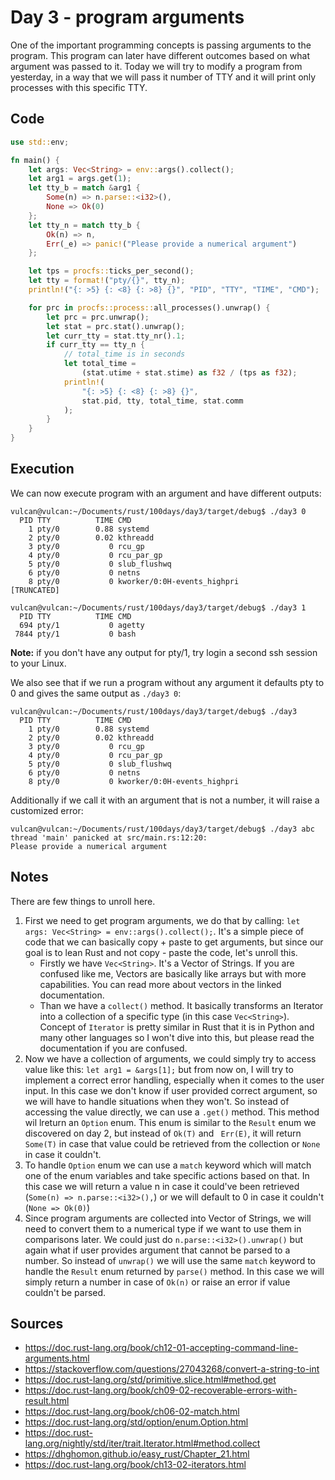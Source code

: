 # Day 3 - program arguments

One of the important programming concepts is passing arguments to the program. This program can later have different outcomes based on what argument was passed to it. Today we will try to modify a program from yesterday, in a way that we will pass it number of TTY and it will print only processes with this specific TTY.

## Code

```rust
use std::env;

fn main() {
    let args: Vec<String> = env::args().collect();
    let arg1 = args.get(1);
    let tty_b = match &arg1 {
        Some(n) => n.parse::<i32>(),
        None => Ok(0)
    };
    let tty_n = match tty_b {
        Ok(n) => n,
        Err(_e) => panic!("Please provide a numerical argument")
    };

    let tps = procfs::ticks_per_second();
    let tty = format!("pty/{}", tty_n);
    println!("{: >5} {: <8} {: >8} {}", "PID", "TTY", "TIME", "CMD");

    for prc in procfs::process::all_processes().unwrap() {
        let prc = prc.unwrap();
        let stat = prc.stat().unwrap();
        let curr_tty = stat.tty_nr().1;
        if curr_tty == tty_n {
            // total_time is in seconds
            let total_time =
                (stat.utime + stat.stime) as f32 / (tps as f32);
            println!(
                "{: >5} {: <8} {: >8} {}",
                stat.pid, tty, total_time, stat.comm
            );
        }
    }
}
```

## Execution

We can now execute program with an argument and have different outputs:

```
vulcan@vulcan:~/Documents/rust/100days/day3/target/debug$ ./day3 0
  PID TTY          TIME CMD
    1 pty/0        0.88 systemd
    2 pty/0        0.02 kthreadd
    3 pty/0           0 rcu_gp
    4 pty/0           0 rcu_par_gp
    5 pty/0           0 slub_flushwq
    6 pty/0           0 netns
    8 pty/0           0 kworker/0:0H-events_highpri
[TRUNCATED]

vulcan@vulcan:~/Documents/rust/100days/day3/target/debug$ ./day3 1
  PID TTY          TIME CMD
  694 pty/1           0 agetty
 7844 pty/1           0 bash
```

**Note:** if you don't have any output for pty/1, try login a second ssh session to your Linux.

We also see that if we run a program without any argument it defaults pty to 0 and gives the same output as `./day3 0`:

```
vulcan@vulcan:~/Documents/rust/100days/day3/target/debug$ ./day3
  PID TTY          TIME CMD
    1 pty/0        0.88 systemd
    2 pty/0        0.02 kthreadd
    3 pty/0           0 rcu_gp
    4 pty/0           0 rcu_par_gp
    5 pty/0           0 slub_flushwq
    6 pty/0           0 netns
    8 pty/0           0 kworker/0:0H-events_highpri
```

Additionally if we call it with an argument that is not a number, it will raise a customized error:

```
vulcan@vulcan:~/Documents/rust/100days/day3/target/debug$ ./day3 abc
thread 'main' panicked at src/main.rs:12:20:
Please provide a numerical argument
```

## Notes

There are few things to unroll here.

1. First we need to get program arguments, we do that by calling: `let args: Vec<String> = env::args().collect();`. It's a simple piece of code that we can basically copy + paste to get arguments, but since our goal is to lean Rust and not copy - paste the code, let's unroll this.
    * Firstly we have `Vec<String>`. It's a Vector of Strings. If you are confused like me, Vectors are basically like arrays but with more capabilities. You can read more about vectors in the linked documentation.
    * Than we have a `collect()` method. It basically transforms an Iterator into a collection of a specific type (in this case `Vec<String>`). Concept of `Iterator` is pretty similar in Rust that it is in Python and many other languages so I won't dive into this, but please read the documentation if you are confused. 
2. Now we have a collection of arguments, we could simply try to access value like this: `let arg1 = &args[1];` but from now on, I will try to implement a correct error handling, especially when it comes to the user input. In this case we don't know if user provided correct argument, so we will have to handle situations when they won't. So instead of accessing the value directly, we can use a `.get()` method. This method wil lreturn an `Option` enum. This enum is similar to the `Result` enum we discovered on day 2, but instead of `Ok(T)` and ` Err(E)`, it will return `Some(T)` in case that value could be retrieved from the collection or `None` in case it couldn't.
3. To handle `Option` enum we can use a `match` keyword which will match one of the enum variables and take specific actions based on that. In this case we will return a value n in case it could've been retrieved (`Some(n) => n.parse::<i32>(),`) or we will default to 0 in case it couldn't (`None => Ok(0)`)
4. Since program arguments are collected into Vector of Strings, we will need to convert them to a numerical type if we want to use them in comparisons later. We could just do `n.parse::<i32>().unwrap()` but again what if user provides argument that cannot be parsed to a number. So instead of `unwrap()` we will use the same `match` keyword to handle the `Result` enum returned by `parse()` method. In this case we will simply return a number in case of `Ok(n)` or raise an error if value couldn't be parsed.


## Sources

* https://doc.rust-lang.org/book/ch12-01-accepting-command-line-arguments.html
* https://stackoverflow.com/questions/27043268/convert-a-string-to-int
* https://doc.rust-lang.org/std/primitive.slice.html#method.get
* https://doc.rust-lang.org/book/ch09-02-recoverable-errors-with-result.html
* https://doc.rust-lang.org/book/ch06-02-match.html
* https://doc.rust-lang.org/std/option/enum.Option.html
* https://doc.rust-lang.org/nightly/std/iter/trait.Iterator.html#method.collect
* https://dhghomon.github.io/easy_rust/Chapter_21.html
* https://doc.rust-lang.org/book/ch13-02-iterators.html